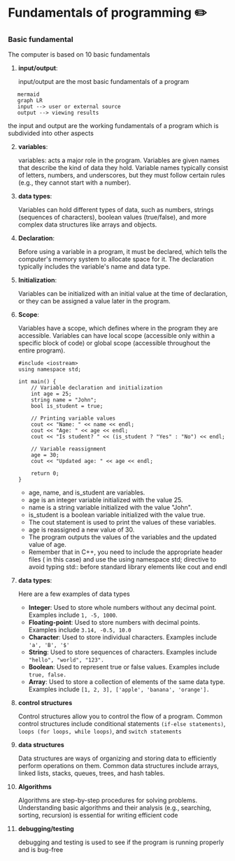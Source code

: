 # Fundamentals of programming ✏️

### Basic fundamental

The computer is based on 10 basic fundamentals
1. **input/output**:

   input/output are the most basic fundamentals of a program 
  ```
     mermaid
     graph LR
     input --> user or external source
     output --> viewing results 
  ```
   the input and output are the working fundamentals of a program which is subdivided into other aspects

2. **variables**:

   variables: acts a major role in the program.  Variables are given names that describe the kind of data they hold. Variable names typically consist of letters, numbers, and underscores, but they must follow certain rules (e.g., they cannot start with a number).

3. **data types**:

   Variables can hold different types of data, such as numbers, strings (sequences of characters), boolean values (true/false), and more complex data structures like arrays and objects.

4. **Declaration**:

   Before using a variable in a program, it must be declared, which tells the computer's memory system to allocate space for it. The declaration typically includes the variable's name and data type.

5. **Initialization**:

   Variables can be initialized with an initial value at the time of declaration, or they can be assigned a value later in the program.

6. **Scope**:

   Variables have a scope, which defines where in the program they are accessible. Variables can have local scope (accessible only within a specific block of code) or global scope (accessible throughout the entire program).
   ```
   #include <iostream>
   using namespace std;
   
   int main() {
       // Variable declaration and initialization
       int age = 25;
       string name = "John";
       bool is_student = true;
   
       // Printing variable values
       cout << "Name: " << name << endl;
       cout << "Age: " << age << endl;
       cout << "Is student? " << (is_student ? "Yes" : "No") << endl;
   
       // Variable reassignment
       age = 30;
       cout << "Updated age: " << age << endl;
   
       return 0;
   }
   ```
    * age, name, and is_student are variables.
    * age is an integer variable initialized with the value 25.
    * name is a string variable initialized with the value "John".
    * is_student is a boolean variable initialized with the value true.
    * The cout statement is used to print the values of these variables.
    * age is reassigned a new value of 30.
    * The program outputs the values of the variables and the updated value of age.
    * Remember that in C++, you need to include the appropriate header files (<iostream> in this case) and use the using namespace std; directive to avoid typing std:: before standard library elements like cout and endl


7. **data types**:

   Here are a few examples of data types
   * **Integer**: Used to store whole numbers without any decimal point. Examples include `1, -5, 1000`.
   * **Floating-point**: Used to store numbers with decimal points. Examples include `3.14, -0.5, 10.0`
   * **Character**: Used to store individual characters. Examples include `'a', 'B', '$'`
   * **String**: Used to store sequences of characters. Examples include `"hello", "world", "123".`
   * **Boolean**: Used to represent true or false values. Examples include `true, false.`
   * **Array**: Used to store a collection of elements of the same data type. Examples include `[1, 2, 3], ['apple', 'banana', 'orange'].`

8. **control structures**

   Control structures allow you to control the flow of a program. Common control structures include conditional statements `(if-else statements)`, `loops (for loops, while loops)`, and `switch statements`

9. **data structures**

    Data structures are ways of organizing and storing data to efficiently perform operations on them. Common data structures include arrays, linked lists, stacks, queues, trees, and hash tables.

10. **Algorithms**

    Algorithms are step-by-step procedures for solving problems. Understanding basic algorithms and their analysis (e.g., searching, sorting, recursion) is essential for writing efficient code

11. **debugging/testing**

    debugging and testing is used to see if the program is running properly and is bug-free
